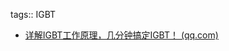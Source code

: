 tags:: IGBT

- [详解IGBT工作原理，几分钟搞定IGBT！ (qq.com)](https://mp.weixin.qq.com/s?__biz=Mzk0MDQ2MzM3Ng==&mid=2247484307&idx=1&sn=f5ee408c29c3a2f83b966b5964efd510&chksm=c2e007ecf5978efa38207dd33547f46d58709f5a8cc3efe773f1521c89521f1137df25fbac94&mpshare=1&scene=1&srcid=1118ppzvnym0atCx9gLblkJ7&sharer_shareinfo=c55343e9f4ae7f95a92caba90fc8b597&sharer_shareinfo_first=c55343e9f4ae7f95a92caba90fc8b597#rd)